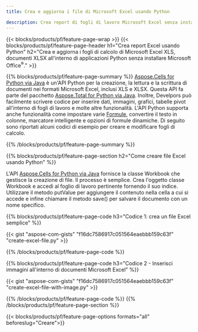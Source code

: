 ```yaml
---
title: Crea e aggiorna i file di Microsoft Excel usando Python 

description: Crea report di fogli di lavoro Microsoft Excel senza installare Microsoft Office 
---
```


{{< blocks/products/pf/feature-page-wrap >}}
{{< blocks/products/pf/feature-page-header h1="Crea report Excel usando Python" h2="Crea e aggiorna i fogli di calcolo di Microsoft Excel XLS, documenti XLSX all'interno di applicazioni Python senza installare Microsoft Office<sup>&reg;</sup>." >}}

{{% blocks/products/pf/feature-page-summary %}}
[Aspose.Cells for Python via Java](https://products.aspose.com/cells/python-java/) è un'API Python per la creazione, la lettura e la scrittura di documenti nei formati Microsoft Excel, inclusi XLS e XLSX. Questa API fa parte del pacchetto [Aspose.Total for Python via Java](https://products.aspose.com/total/python-java/). Inoltre, Develpors può facilmente scrivere codice per inserire dati, immagini, grafici, tabelle pivot all'interno di fogli di lavoro e molte altre funzionalità. L'API Python supporta anche funzionalità come impostare varie [Formule](https://docs.aspose.com/cells/python-java/supported-formula-functions/), convertire il testo in colonne, marcatore intelligente e opzioni di formule dinamiche. Di seguito sono riportati alcuni codici di esempio per creare e modificare fogli di calcolo.

{{% /blocks/products/pf/feature-page-summary  %}}

{{% blocks/products/pf/feature-page-section  h2="Come creare file Excel usando Python" %}}

L'API [Aspose.Cells for Python via Java](https://products.aspose.com/cells/python-java/) fornisce la classe Workbook che gestisce la creazione di file. Il processo è semplice. Crea l'oggetto classe Workbook e accedi al foglio di lavoro pertinente fornendo il suo indice. Utilizzare il metodo putValue per aggiungere il contenuto nella cella a cui si accede e infine chiamare il metodo save() per salvare il documento con un nome specifico.

{{% blocks/products/pf/feature-page-code h3="Codice 1: crea un file Excel semplice" %}}

{{< gist "aspose-com-gists" "f16dc7586917c051564eaebbb159c63f" "create-excel-file.py" >}}

{{% /blocks/products/pf/feature-page-code  %}}

{{% blocks/products/pf/feature-page-code h3="Codice 2 - Inserisci immagini all'interno di documenti Microsoft Excel" %}}

{{< gist "aspose-com-gists" "f16dc7586917c051564eaebbb159c63f" "create-excel-file-with-image.py" >}}

{{% /blocks/products/pf/feature-page-code  %}}
{{% /blocks/products/pf/feature-page-section %}}

{{< blocks/products/pf/feature-page-options formats="all" beforeslug="Creare">}}